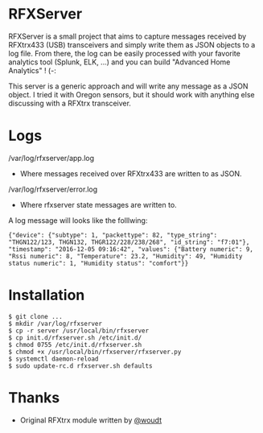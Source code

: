 # RFXServer

RFXServer is a small project that aims to capture messages received by RFXtrx433 (USB) transceivers and simply write them as JSON objects to a log file. From there, the log can be easily processed with your favorite analytics tool (Splunk, ELK, ...) and you can build "Advanced Home Analytics" ! (-:

This server is a generic approach and will write any message as a JSON object. I tried it with Oregon sensors, but it should work with anything else discussing with a RFXtrx transceiver.

# Logs

/var/log/rfxserver/app.log
* Where messages received over RFXtrx433 are written to as JSON.

/var/log/rfxserver/error.log
* Where rfxserver state messages are written to.

A log message will looks like the folllwing:

```
{"device": {"subtype": 1, "packettype": 82, "type_string": "THGN122/123, THGN132, THGR122/228/238/268", "id_string": "f7:01"}, "timestamp": "2016-12-05 09:16:42", "values": {"Battery numeric": 9, "Rssi numeric": 8, "Temperature": 23.2, "Humidity": 49, "Humidity status numeric": 1, "Humidity status": "comfort"}}
```


# Installation

```
$ git clone ...
$ mkdir /var/log/rfxserver
$ cp -r server /usr/local/bin/rfxserver
$ cp init.d/rfxserver.sh /etc/init.d/
$ chmod 0755 /etc/init.d/rfxserver.sh
$ chmod +x /usr/local/bin/rfxserver/rfxserver.py
$ systemctl daemon-reload
$ sudo update-rc.d rfxserver.sh defaults
```


# Thanks

* Original RFXtrx module written by [@woudt](https://github.com/woudt/pyRFXtrx)



